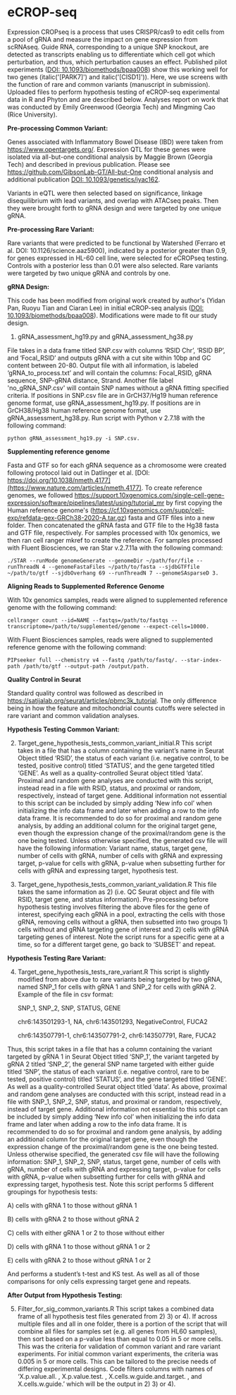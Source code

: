 # eCROP-seq

Expression CROPseq is a process that uses CRISPR/cas9 to edit cells from a pool of gRNA and measure the impact on gene expression from scRNAseq. Guide RNA, corresponding to a unique SNP knockout, are detected as transcripts enabling us to differentiate which cell got which perturbation, and thus, which perturbation causes an effect. Published pilot experiments ([DOI: 10.1093/biomethods/bpaa008](https://pubmed.ncbi.nlm.nih.gov/32665975/)) show this working well for two genes (italic('[PARK7]') and italic('[CISD1]')). Here, we use screens with the function of rare and common variants (manuscript in submission). Uploaded files to perform hypothesis testing of eCROP-seq experimental data in R and Phyton and are described below. Analyses report on work that was conducted by Emily Greenwood (Georgia Tech) and Mingming Cao (Rice University).

**Pre-processing Common Variant:**

Genes associated with Inflammatory Bowel Disease (IBD) were taken from https://www.opentargets.org/.
Expression QTL for these genes were isolated via all-but-one conditional analysis by Maggie Brown (Georgia Tech) and described in previous publication. Please see https://github.com/GibsonLab-GT/All-but-One conditional analysis and additional publication [DOI: 10.1093/genetics/iyac162](https://pubmed.ncbi.nlm.nih.gov/36321965/). 

Variants in eQTL were then selected based on significance, linkage disequilibrium with lead variants, and overlap with ATACseq peaks. Then they were brought forth to gRNA design and were targeted by one unique gRNA.

**Pre-processing Rare Variant:**

Rare variants that were predicted to be functional by Watershed (Ferraro et al. DOI: 10.1126/science.aaz5900), indicated by a posterior greater than 0.9, for genes expressed in HL-60 cell line, were selected for eCROPseq testing. Controls with a posterior less than 0.01 were also selected. Rare variants were targeted by two unique gRNA and controls by one.

**gRNA Design:**

This code has been modified from original work created by author's (Yidan Pan, Ruoyu Tian and Ciaran Lee) in initial eCROP-seq analysis ([DOI: 10.1093/biomethods/bpaa008](https://pubmed.ncbi.nlm.nih.gov/32665975/)). Modifications were made to fit our study design. 

1) gRNA_assessment_hg19.py and gRNA_assessment_hg38.py

File takes in a data frame titled SNP.csv with columns ‘RSID Chr’, ‘RSID BP’, and ‘Focal_RSID’ and outputs gRNA with a cut site within 10bp and GC content between 20-80. Output file with all information,  is labeled ‘gRNA_to_process.txt’ and will contain the columns: Focal_RSID, gRNA sequence, SNP-gRNA distance, Strand. Another file label 'no_gRNA_SNP.csv' will contain SNP names without a gRNA fitting specified criteria. 
If positions in SNP.csv file are in GrCH37/Hg19 human reference genome format, use gRNA_assessment_hg19.py. If positions are in GrCH38/Hg38 human reference genome format, use gRNA_assessment_hg38.py. Run script with Python v 2.7.18 with the following command: 
  
  	python gRNA_assessment_hg19.py -i SNP.csv. 

**Supplementing reference genome**

Fasta and GTF so for each gRNA sequence as a chromosome were created following protocol laid out in Datlinger et al. [DOI: https://doi.org/10.1038/nmeth.4177](https://www.nature.com/articles/nmeth.4177). To create reference genomes, we followed https://support.10xgenomics.com/single-cell-gene-expression/software/pipelines/latest/using/tutorial_mr by first copying the Human reference genome's (https://cf.10xgenomics.com/supp/cell-exp/refdata-gex-GRCh38-2020-A.tar.gz) fasta and GTF files into a new folder. Then concatenated the gRNA fasta and GTF file to the Hg38 fasta and GTF file, respectively. 
For samples processed with 10x genomics, we then ran cell ranger mkref to create the reference. For samples processed with Fluent Biosciences, we ran Star v.2.7.11a with the following command:
	
 	./STAR --runMode genomeGenerate --genomeDir ~/path/for/file --runThreadN 4 --genomeFastaFiles ~/path/to/fasta --sjdbGTFfile ~/path/to/gtf --sjdbOverhang 69 --runThreadN 7 --genomeSAsparseD 3.

**Aligning Reads to Supplemented Reference Genome**

With 10x genomics samples, reads were aligned to supplemented reference genome with the following command: 

	cellranger count --id=NAME --fastqs=/path/to/fastqs --transcriptome=/path/to/supplemented/genome --expect-cells=10000.

With Fluent Biosciences samples, reads were aligned to supplemented reference genome with the following command: 
	
 	PIPseeker full --chemistry v4 --fastq /path/to/fastq/. --star-index-path /path/to/gtf --output-path /output/path.

**Quality Control in Seurat**

Standard quality control was followed as described in https://satijalab.org/seurat/articles/pbmc3k_tutorial. The only difference being in how the feature and mitochondrial counts cutoffs were selected in rare variant and common validation analyses. 

**Hypothesis Testing Common Variant:**

2) Target_gene_hypothesis_tests_common_variant_initial.R
This script takes in a file that has a column containing the variant’s name in Seurat Object titled ‘RSID’, the status of each variant (i.e. negative control, to be tested, positive control) titled ‘STATUS’, and the gene targeted titled ‘GENE’. As well as a quality-controlled Seurat object titled ‘data’. Proximal and random gene analyses are conducted with this script, instead read in a file with RSID, status, and proximal or random, respectively, instead of target gene.
Additional information not essential to this script can be included by simply adding ‘New  info col’ when initializing the info data frame and later when adding a row to the info data frame. It is recommended to do so for proximal and random gene analysis, by adding an additional column for the original target gene, even though the expression change of the proximal/random gene is the one being tested. Unless otherwise specified, the generated csv file will have the following information: Variant name, status, target gene, number of cells with gRNA, number of cells with gRNA and expressing target, p-value for cells with gRNA, p-value when subsetting further for cells with gRNA and expressing target, hypothesis test. 

3) Target_gene_hypothesis_tests_common_variant_validation.R
This file takes the same information as 2) (i.e. QC Seurat object and file with RSID, target gene, and status information). Pre-processing before hypothesis testing involves filtering the above files for the gene of interest, specifying each gRNA in a pool, extracting the cells with those gRNA, removing cells without a gRNA, then subsetted into two groups 1) cells without and gRNA targeting gene of interest and 2) cells with gRNA targeting genes of interest. Note the script runs for a specific gene at a time, so for a different target gene, go back to ‘SUBSET’ and repeat. 

**Hypothesis Testing Rare Variant:**

4) Target_gene_hypothesis_tests_rare_variant.R
This script is slightly modified from above due to rare variants being targeted by two gRNA, named SNP_1 for cells with gRNA 1 and SNP_2 for cells with gRNA 2. Example of the file in csv format:

	SNP_1, SNP_2, SNP,  STATUS, GENE

	chr6:143501293-1, NA, chr6:143501293,  NegativeControl, FUCA2

	chr6:143507791-1, chr6:143507791-2, chr6:143507791,  Rare, FUCA2

Thus, this script takes in a file that has a column containing the variant targeted by gRNA 1 in Seurat Object titled ‘SNP_1’, the variant targeted by gRNA 2 titled ‘SNP_2’, the general SNP name targeted with either guide titled ‘SNP’, the status of each variant (i.e. negative control, rare to be tested, positive control) titled ‘STATUS’, and the gene targeted titled ‘GENE’. As well as a quality-controlled Seurat object titled ‘data’. 
As above, proximal and random gene analyses are conducted with this script, instead read in a file with SNP_1, SNP_2, SNP, status, and proximal or random, respectively, instead of target gene.
Additional information not essential to this script can be included by simply adding ‘New  info col’ when initializing the info data frame and later when adding a row to the info data frame. It is recommended to do so for proximal and random gene analysis, by adding an additional column for the original target gene, even though the expression change of the proximal/random gene is the one being tested. Unless otherwise specified, the generated csv file will have the following information: SNP_1, SNP_2, SNP, status, target gene, number of cells with gRNA, number of cells with gRNA and expressing target, p-value for cells with gRNA, p-value when subsetting further for cells with gRNA and expressing target, hypothesis test. Note this script performs 5 different groupings for hypothesis tests:

  A) cells with gRNA 1 to those without gRNA 1
  
  B) cells with gRNA 2 to those without gRNA 2
  
  C) cells with either gRNA 1 or 2 to those without either 
  
  D) cells with gRNA 1 to those without gRNA 1 or 2
  
  E) cells with gRNA 2 to those without gRNA 1 or 2
  
And performs a student’s t-test and KS test. As well as all of those comparisons for only cells expressing target gene and repeats.

**After Output from Hypothesis Testing:**

5) Filter_for_sig_common_variants.R
This script takes a combined data frame of all hypothesis test files generated from 2) 3) or 4). If across multiple files and all in one folder, there is a portion of the script that will combine all files for samples set (e.g. all genes from HL60 samples), then sort based on a p-value less than equal to 0.05 in 5 or more cells. This was the criteria for validation of common variant and rare variant experiments. For initial common variant experiments, the criteria was 0.005 in 5 or more cells. This can be tailored to the precise needs of differing experimental designs. Code filters columns with names of ‘X.p.value.all. , X.p.value.test. , X.cells.w.guide.and.target. , and X.cells.w.guide.’ which will be the output in 2) 3) or 4). 







